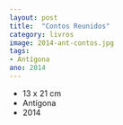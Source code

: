 ```yaml
---
layout: post
title:  "Contos Reunidos"
category: livros
image: 2014-ant-contos.jpg
tags:
- Antígona
ano: 2014
---
```


- 13 x 21 cm
- Antígona
- 2014

